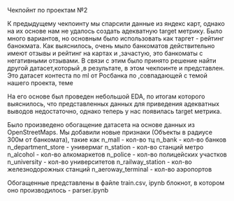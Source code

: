 Чекпойнт по проектам №2

К предыдущему чекпоинту мы спарсили данные из яндекс карт, однако на их основе нам не удалось создать адекватную target метрику.
Было много вариантов, но основным было использовать как таргет - рейтинг банокмата. Как выяснилось, очень мыло банкоматов действительно имеют отзывы и рейтинг на картах и ,зачастую, это банкоматы с негативными отзывами.
В связи с этим было принято решение найти другой датасет,который ,в результате, в этом чекпоинте и представлен.
Это датасет контеста по ml от Росбанка по ,совпадающей с темой нашего проекта, теме

На его основе был проведен небольшой EDA, по итогам которого выяснилось, что представленных данных для приведения адекватных выводов недостаточно, однако теперь у нас появилась target метрика.

Было произведено обогащение датасета на основе данных из OpenStreetMaps. Мы добавили новые признаки (Объекты в радиусе 300м от банкомата), такие как
n_mall - кол-во тц
n_bank - кол-во банков
n_department_store - универмаг
n_station - кол-во станций метро
n_alcohol - кол-во алкомаркетов
n_police - кол-во полицейских участков
n_university - кол-во университетов
n_railway_station - кол-во железнодорожных станций
n_aeroway_terminal - кол-во аэропортов

Обогащенные представлены в файле train.csv, ipynb блокнот, в котором оно производилось - parser.ipynb

